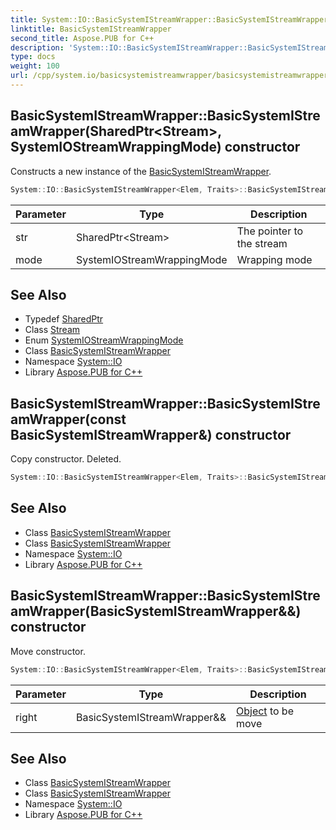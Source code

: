 ```yaml
---
title: System::IO::BasicSystemIStreamWrapper::BasicSystemIStreamWrapper constructor
linktitle: BasicSystemIStreamWrapper
second_title: Aspose.PUB for C++
description: 'System::IO::BasicSystemIStreamWrapper::BasicSystemIStreamWrapper constructor. Constructs a new instance of the BasicSystemIStreamWrapper in C++.'
type: docs
weight: 100
url: /cpp/system.io/basicsystemistreamwrapper/basicsystemistreamwrapper/
---
```

## BasicSystemIStreamWrapper::BasicSystemIStreamWrapper(SharedPtr\<Stream\>, SystemIOStreamWrappingMode) constructor


Constructs a new instance of the [BasicSystemIStreamWrapper](../).

```cpp
System::IO::BasicSystemIStreamWrapper<Elem, Traits>::BasicSystemIStreamWrapper(SharedPtr<Stream> str, SystemIOStreamWrappingMode mode=SystemIOStreamWrappingMode::Binary)
```


| Parameter | Type | Description |
| --- | --- | --- |
| str | SharedPtr\<Stream\> | The pointer to the stream |
| mode | SystemIOStreamWrappingMode | Wrapping mode |

## See Also

* Typedef [SharedPtr](../../../system/sharedptr/)
* Class [Stream](../../stream/)
* Enum [SystemIOStreamWrappingMode](../../systemiostreamwrappingmode/)
* Class [BasicSystemIStreamWrapper](../)
* Namespace [System::IO](../../)
* Library [Aspose.PUB for C++](../../../)
## BasicSystemIStreamWrapper::BasicSystemIStreamWrapper(const BasicSystemIStreamWrapper\&) constructor


Copy constructor. Deleted.

```cpp
System::IO::BasicSystemIStreamWrapper<Elem, Traits>::BasicSystemIStreamWrapper(const BasicSystemIStreamWrapper &)=delete
```

## See Also

* Class [BasicSystemIStreamWrapper](../)
* Class [BasicSystemIStreamWrapper](../)
* Namespace [System::IO](../../)
* Library [Aspose.PUB for C++](../../../)
## BasicSystemIStreamWrapper::BasicSystemIStreamWrapper(BasicSystemIStreamWrapper\&&) constructor


Move constructor.

```cpp
System::IO::BasicSystemIStreamWrapper<Elem, Traits>::BasicSystemIStreamWrapper(BasicSystemIStreamWrapper &&right) noexcept
```


| Parameter | Type | Description |
| --- | --- | --- |
| right | BasicSystemIStreamWrapper\&& | [Object](../../../system/object/) to be move |

## See Also

* Class [BasicSystemIStreamWrapper](../)
* Class [BasicSystemIStreamWrapper](../)
* Namespace [System::IO](../../)
* Library [Aspose.PUB for C++](../../../)
